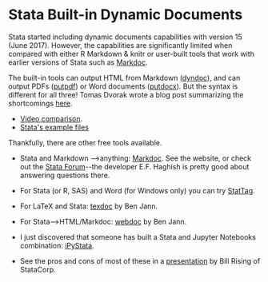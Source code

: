 # Stata Built-in Dynamic Documents

Stata started including dynamic documents capabilities with version 15 (June 2017). However, the capabilities are significantly limited when compared with either R Markdown & knitr or user-built tools that work with earlier versions of Stata such as [Markdoc](http://www.haghish.com/statistics/stata-blog/reproducible-research/markdoc.php).

The built-in tools can output HTML from Markdown ([dyndoc](https://www.stata.com/new-in-stata/markdown/)), and can output PDFs ([putpdf](https://www.stata.com/new-in-stata/create-pdfs/)) or Word documents ([putdocx](https://www.stata.com/new-in-stata/create-word-documents/)). But the syntax is different for all three! Tomas Dvorak wrote a blog post summarizing the shortcomings [here](https://muse.union.edu/dvorakt/review-of-statas-dyndoc/).

* [Video comparison](https://www.youtube.com/watch?v=tWrde-8TwPI).
* [Stata's example files](http://www.stata-press.com/data/r15/markdown/)


Thankfully, there are other free tools available.
* Stata and Markdown -->anything: [Markdoc](http://www.haghish.com/statistics/stata-blog/reproducible-research/markdoc.php). See the website, or check out the [Stata Forum](https://www.statalist.org/forums/search?q=markdoc&searchJSON=%7B%22keywords%22%3A%22markdoc%22%7D)--the developer E.F. Haghish is pretty good about answering questions there.

* For Stata (or R, SAS) and Word (for Windows only) you can try [StatTag](http://sites.northwestern.edu/stattag/).

* For LaTeX and Stata: [texdoc](http://repec.sowi.unibe.ch/stata/texdoc/) by Ben Jann.

* For Stata-->HTML/Markdoc: [webdoc](http://repec.sowi.unibe.ch/stata/webdoc/) by Ben Jann.

* I just discovered that someone has built a Stata and Jupyter Notebooks combination: [iPyStata](https://www.stata.com/meeting/chicago16/slides/chicago16_dekok.pdf).

* See the pros and cons of most of these in a [presentation](https://www.stata.com/meeting/oceania16/slides/rising-oceania16.pdf) by Bill Rising of StataCorp.
